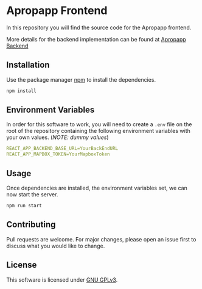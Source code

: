 # Apropapp Frontend

In this repository you will find the source code for the Apropapp frontend.

More details for the backend implementation can be found at [Apropapp Backend](https://github.com/pcs289/hackovid-back)

## Installation

Use the package manager [npm](https://npm.js) to install the dependencies.

```bash
npm install
```

## Environment Variables

In order for this software to work, you will need to create a ```.env``` file on the root of the repository containing the following environment variables with your own values. (*NOTE: dummy values*)

```yaml
REACT_APP_BACKEND_BASE_URL=YourBackEndURL
REACT_APP_MAPBOX_TOKEN=YourMapboxToken


```

## Usage

Once dependencies are installed, the environment variables set, we can now start the server.

```bash
npm run start
```

## Contributing
Pull requests are welcome. For major changes, please open an issue first to discuss what you would like to change.

## License
This software is licensed under [GNU GPLv3](https://choosealicense.com/licenses/gpl-3.0/). 

